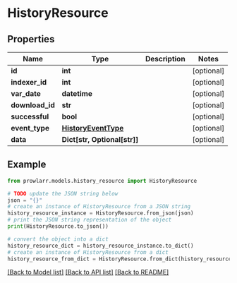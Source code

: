 # HistoryResource


## Properties

Name | Type | Description | Notes
------------ | ------------- | ------------- | -------------
**id** | **int** |  | [optional] 
**indexer_id** | **int** |  | [optional] 
**var_date** | **datetime** |  | [optional] 
**download_id** | **str** |  | [optional] 
**successful** | **bool** |  | [optional] 
**event_type** | [**HistoryEventType**](HistoryEventType.md) |  | [optional] 
**data** | **Dict[str, Optional[str]]** |  | [optional] 

## Example

```python
from prowlarr.models.history_resource import HistoryResource

# TODO update the JSON string below
json = "{}"
# create an instance of HistoryResource from a JSON string
history_resource_instance = HistoryResource.from_json(json)
# print the JSON string representation of the object
print(HistoryResource.to_json())

# convert the object into a dict
history_resource_dict = history_resource_instance.to_dict()
# create an instance of HistoryResource from a dict
history_resource_from_dict = HistoryResource.from_dict(history_resource_dict)
```
[[Back to Model list]](../README.md#documentation-for-models) [[Back to API list]](../README.md#documentation-for-api-endpoints) [[Back to README]](../README.md)


